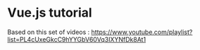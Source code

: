 # Vue.js tutorial
Based on this set of videos : 
https://www.youtube.com/playlist?list=PL4cUxeGkcC9hYYGbV60Vq3IXYNfDk8At1